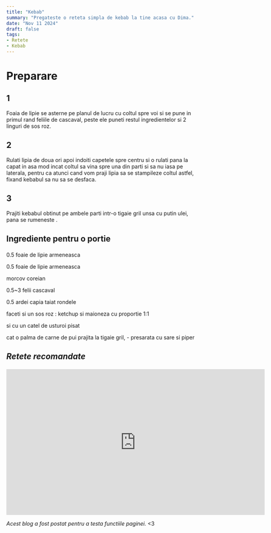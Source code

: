 ```yaml
---
title: "Kebab"
summary: "Pregateste o reteta simpla de kebab la tine acasa cu Dima."
date: "Nov 11 2024"
draft: false
tags:
- Retete
- Kebab
---
```


 <body>
 <h1><p><b>Preparare</b></p></h1>
 <p><h2><b>1</b></h2>
 Foaia de lipie se asterne pe planul de lucru cu coltul spre voi si se pune in primul rand feliile de cascaval, peste ele puneti restul ingredientelor si 2 linguri de sos roz. </p>
 <p><h2><b>2</b></h2>
  Rulati lipia de doua ori apoi indoiti capetele spre centru si o rulati pana la capat in asa mod incat coltul sa vina spre una din parti si sa nu iasa pe laterala, pentru ca atunci cand vom praji lipia sa se stampileze coltul astfel, fixand kebabul sa nu sa se desfaca.</p>
<p><h2><b>3</b></h2>
 Prajiti kebabul obtinut pe ambele parti intr-o tigaie gril unsa cu putin ulei, pana se rumeneste .
</p>
</body>
<body>
<h2><p><b>Ingrediente pentru o portie</b></p></h2>
<p>0.5 foaie de lipie armeneasca</p>
<p>0.5 foaie de lipie armeneasca</p>
<p>morcov coreian</p>
<p>0.5~3 felii cascaval</p>
<p>0.5 ardei capia taiat rondele</p>
<p>faceti si un sos roz : ketchup si maioneza cu proportie 1:1</p>
<p>si cu un catel de usturoi pisat</p>
<p>cat o palma de carne de pui prajita la tigaie gril, - presarata cu sare si piper</p>
<h2><p><b><i>Retete recomandate</i></h2></p></b>
<iframe max-width=100% width="680" height="383" src="https://www.youtube.com/embed/cT7QO5h21yY" title="CLAPON CU CASTANE" frameborder="0" allow="accelerometer; autoplay; clipboard-write; encrypted-media; gyroscope; picture-in-picture; web-share" referrerpolicy="strict-origin-when-cross-origin" allowfullscreen></iframe>
</body>
<p><i> Acest blog a fost postat pentru a testa functiile paginei.</i> &lt;3 </p>
